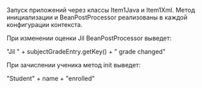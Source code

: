 Запуск приложений через классы Item1Java и Item1Xml. Метод инициализации и BeanPostProcessor реализованы в каждой конфигурации контекста.

При изменении оценки Jil BeanPostProcessor выведет:

"Jil " + subjectGradeEntry.getKey() + " grade changed"


При зачислении ученика метод init выведет:

"Student" + name + "enrolled"